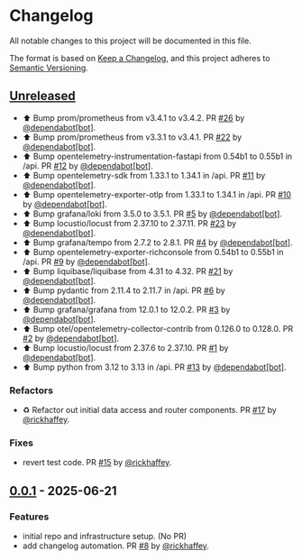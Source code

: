 # Changelog

All notable changes to this project will be documented in this file.

The format is based on [Keep a Changelog](https://keepachangelog.com/en/1.1.0/),
and this project adheres to [Semantic Versioning](https://semver.org/spec/v2.0.0.html).

## [Unreleased]

* ⬆ Bump prom/prometheus from v3.4.1 to v3.4.2. PR [#26](https://github.com/rickhaffey/lloyd/pull/26) by [@dependabot[bot]](https://github.com/apps/dependabot).
* ⬆ Bump prom/prometheus from v3.3.1 to v3.4.1. PR [#22](https://github.com/rickhaffey/lloyd/pull/22) by [@dependabot[bot]](https://github.com/apps/dependabot).
* ⬆ Bump opentelemetry-instrumentation-fastapi from 0.54b1 to 0.55b1 in /api. PR [#12](https://github.com/rickhaffey/lloyd/pull/12) by [@dependabot[bot]](https://github.com/apps/dependabot).
* ⬆ Bump opentelemetry-sdk from 1.33.1 to 1.34.1 in /api. PR [#11](https://github.com/rickhaffey/lloyd/pull/11) by [@dependabot[bot]](https://github.com/apps/dependabot).
* ⬆ Bump opentelemetry-exporter-otlp from 1.33.1 to 1.34.1 in /api. PR [#10](https://github.com/rickhaffey/lloyd/pull/10) by [@dependabot[bot]](https://github.com/apps/dependabot).
* ⬆ Bump grafana/loki from 3.5.0 to 3.5.1. PR [#5](https://github.com/rickhaffey/lloyd/pull/5) by [@dependabot[bot]](https://github.com/apps/dependabot).
* ⬆ Bump locustio/locust from 2.37.10 to 2.37.11. PR [#23](https://github.com/rickhaffey/lloyd/pull/23) by [@dependabot[bot]](https://github.com/apps/dependabot).
* ⬆ Bump grafana/tempo from 2.7.2 to 2.8.1. PR [#4](https://github.com/rickhaffey/lloyd/pull/4) by [@dependabot[bot]](https://github.com/apps/dependabot).
* ⬆ Bump opentelemetry-exporter-richconsole from 0.54b1 to 0.55b1 in /api. PR [#9](https://github.com/rickhaffey/lloyd/pull/9) by [@dependabot[bot]](https://github.com/apps/dependabot).
* ⬆ Bump liquibase/liquibase from 4.31 to 4.32. PR [#21](https://github.com/rickhaffey/lloyd/pull/21) by [@dependabot[bot]](https://github.com/apps/dependabot).
* ⬆ Bump pydantic from 2.11.4 to 2.11.7 in /api. PR [#6](https://github.com/rickhaffey/lloyd/pull/6) by [@dependabot[bot]](https://github.com/apps/dependabot).
* ⬆ Bump grafana/grafana from 12.0.1 to 12.0.2. PR [#3](https://github.com/rickhaffey/lloyd/pull/3) by [@dependabot[bot]](https://github.com/apps/dependabot).
* ⬆ Bump otel/opentelemetry-collector-contrib from 0.126.0 to 0.128.0. PR [#2](https://github.com/rickhaffey/lloyd/pull/2) by [@dependabot[bot]](https://github.com/apps/dependabot).
* ⬆ Bump locustio/locust from 2.37.6 to 2.37.10. PR [#1](https://github.com/rickhaffey/lloyd/pull/1) by [@dependabot[bot]](https://github.com/apps/dependabot).
* ⬆ Bump python from 3.12 to 3.13 in /api. PR [#13](https://github.com/rickhaffey/lloyd/pull/13) by [@dependabot[bot]](https://github.com/apps/dependabot).

### Refactors

* ♻️ Refactor out initial data access and router components. PR [#17](https://github.com/rickhaffey/lloyd/pull/17) by [@rickhaffey](https://github.com/rickhaffey).

### Fixes

* revert test code. PR [#15](https://github.com/rickhaffey/lloyd/pull/15) by [@rickhaffey](https://github.com/rickhaffey).

## [0.0.1] - 2025-06-21

### Features

* initial repo and infrastructure setup. (No PR)
* add changelog automation. PR [#8](https://github.com/rickhaffey/lloyd/pull/8) by [@rickhaffey](https://github.com/rickhaffey).

[unreleased]: https://github.com/rickhaffey/lloyd/compare/v0.0.1...HEAD
[0.0.1]: https://github.com/rickhaffey/lloyd/compare/v.0.0.0...v0.0.1
